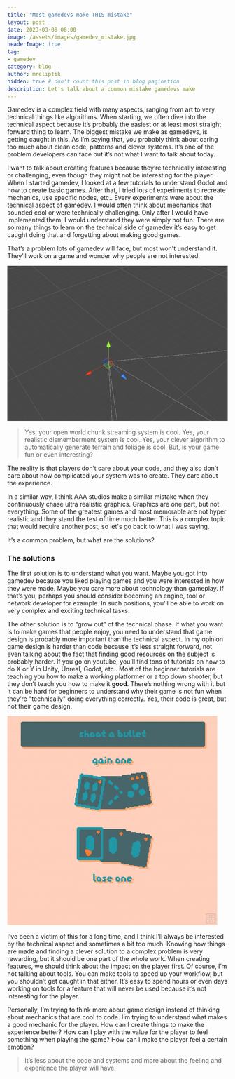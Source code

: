 ```yaml
---
title: "Most gamedevs make THIS mistake"
layout: post
date: 2023-03-08 08:00
image: /assets/images/gamedev_mistake.jpg
headerImage: true
tag:
- gamedev
category: blog
author: mreliptik
hidden: true # don't count this post in blog pagination
description: Let's talk about a common mistake gamedevs make
---
```


Gamedev is a complex field with many aspects, ranging from art to very technical things like algorithms. When starting, we often dive into the technical aspect because it’s probably the easiest or at least most straight forward thing to learn. The biggest mistake we make as gamedevs, is getting caught in this. As I’m saying that, you probably think about caring too much about clean code, patterns and clever systems. It’s one of the problem developers can face but it’s not what I want to talk about today.

I want to talk about creating features because they’re technically interesting or challenging, even though they might not be interesting for the player. When I started gamedev, I looked at a few tutorials to understand Godot and how to create basic games. After that, I tried lots of experiments to recreate mechanics, use specific nodes, etc.. Every experiments were about the technical aspect of gamedev. I would often think about mechanics that sounded cool or were technically challenging. Only after I would have implemented them, I would understand they were simply not fun. There are so many things to learn on the technical side of gamedev it’s easy to get caught doing that and forgetting about making good games.

That’s a problem lots of gamedev will face, but most won't understand it. They’ll work on a game and wonder why people are not interested.

![Chunk loading system][chunk_loading]

> Yes, your open world chunk streaming system is cool. Yes, your realistic dismemberment system is cool. Yes, your clever algorithm to automatically generate terrain and foliage is cool. But, is your game fun or even interesting?

The reality is that players don’t care about your code, and they also don’t care about how complicated your system was to create. They care about the experience.

In a similar way, I think AAA studios make a similar mistake when they continuously chase ultra realistic graphics. Graphics are one part, but not everything. Some of the greatest games and most memorable are not hyper realistic and they stand the test of time much better. This is a complex topic that would require another post, so let's go back to what I was saying.

It’s a common problem, but what are the solutions?

### The solutions

The first solution is to understand what you want. Maybe you got into gamedev because you liked playing games and you were interested in how they were made. Maybe you care more about technology than gameplay. If that’s you, perhaps you should consider becoming an engine, tool or network developer for example. In such positions, you’ll be able to work on very complex and exciting technical tasks.

The other solution is to “grow out” of the technical phase. If what you want is to make games that people enjoy, you need to understand that game design is probably more important than the technical aspect. In my opinion game design is harder than code because it’s less straight forward, not even talking about the fact that finding good resources on the subject is probably harder. If you go on youtube, you’ll find tons of tutorials on how to do X or Y in Unity, Unreal, Godot, etc.. Most of the beginner tutorials are teaching you how to make a *working* platformer or a top down shooter, but they don’t teach you how to make it **good**. There’s nothing wrong with it but it can be hard for beginners to understand why their game is not fun when they’re "technically" doing everything correctly. Yes, their code is great, but not their game design.

![Dire decks by kindanice][dire_decks]

I’ve been a victim of this for a long time, and I think I’ll always be interested by the technical aspect and sometimes a bit too much. Knowing how things are made and finding a clever solution to a complex problem is very rewarding, but it should be one part of the whole work. When creating features, we should think about the impact on the player first. Of course, I’m not talking about tools. You can make tools to speed up your workflow, but you shouldn’t get caught in that either. It’s easy to spend hours or even days working on tools for a feature that will never be used because it’s not interesting for the player.

Personally, I’m trying to think more about game design instead of thinking about mechanics that are cool to code. I’m trying to understand what makes a good mechanic for the player. How can I create things to make the experience better? How can I play with the value for the player to feel something when playing the game? How can I make the player feel a certain emotion?

> It’s less about the code and systems and more about the feeling and experience the player will have.

[chunk_loading]: /assets/images/gamedevs_mistake/chunk.gif
[dire_decks]: /assets/images/gamedevs_mistake/dire_decks.gif